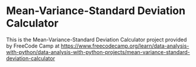 # Mean-Variance-Standard Deviation Calculator

This is the Mean-Variance-Standard Deviation Calculator project provided by FreeCode Camp at https://www.freecodecamp.org/learn/data-analysis-with-python/data-analysis-with-python-projects/mean-variance-standard-deviation-calculator
